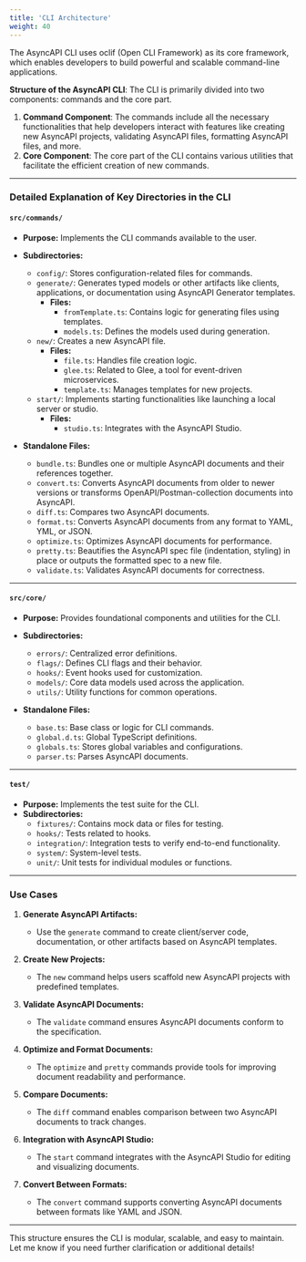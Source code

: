 ```yaml
---
title: 'CLI Architecture'
weight: 40
---
```


The AsyncAPI CLI uses oclif (Open CLI Framework) as its core framework, which enables developers to build powerful and scalable command-line applications.

**Structure of the AsyncAPI CLI**: The CLI is primarily divided into two components: commands and the core part.

1. **Command Component**: The commands include all the necessary functionalities that help developers interact with features like creating new AsyncAPI projects, validating AsyncAPI files, formatting AsyncAPI files, and more.  
2. **Core Component**: The core part of the CLI contains various utilities that facilitate the efficient creation of new commands.

---

### Detailed Explanation of Key Directories in the CLI

#### `src/commands/`
- **Purpose:** Implements the CLI commands available to the user.
- **Subdirectories:**
  - `config/`: Stores configuration-related files for commands.
  - `generate/`: Generates typed models or other artifacts like clients, applications, or documentation using AsyncAPI Generator templates.
    - **Files:**
      - `fromTemplate.ts`: Contains logic for generating files using templates.
      - `models.ts`: Defines the models used during generation.
  - `new/`: Creates a new AsyncAPI file.
    - **Files:**
      - `file.ts`: Handles file creation logic.
      - `glee.ts`: Related to Glee, a tool for event-driven microservices.
      - `template.ts`: Manages templates for new projects.
  - `start/`: Implements starting functionalities like launching a local server or studio.
    - **Files:**
      - `studio.ts`: Integrates with the AsyncAPI Studio.

- **Standalone Files:**
  - `bundle.ts`: Bundles one or multiple AsyncAPI documents and their references together.
  - `convert.ts`: Converts AsyncAPI documents from older to newer versions or transforms OpenAPI/Postman-collection documents into AsyncAPI.
  - `diff.ts`: Compares two AsyncAPI documents.
  - `format.ts`: Converts AsyncAPI documents from any format to YAML, YML, or JSON.
  - `optimize.ts`: Optimizes AsyncAPI documents for performance.
  - `pretty.ts`: Beautifies the AsyncAPI spec file (indentation, styling) in place or outputs the formatted spec to a new file.
  - `validate.ts`: Validates AsyncAPI documents for correctness.

---

#### `src/core/`
- **Purpose:** Provides foundational components and utilities for the CLI.
- **Subdirectories:**
  - `errors/`: Centralized error definitions.
  - `flags/`: Defines CLI flags and their behavior.
  - `hooks/`: Event hooks used for customization.
  - `models/`: Core data models used across the application.
  - `utils/`: Utility functions for common operations.

- **Standalone Files:**
  - `base.ts`: Base class or logic for CLI commands.
  - `global.d.ts`: Global TypeScript definitions.
  - `globals.ts`: Stores global variables and configurations.
  - `parser.ts`: Parses AsyncAPI documents.

---

#### `test/`
- **Purpose:** Implements the test suite for the CLI.
- **Subdirectories:**
  - `fixtures/`: Contains mock data or files for testing.
  - `hooks/`: Tests related to hooks.
  - `integration/`: Integration tests to verify end-to-end functionality.
  - `system/`: System-level tests.
  - `unit/`: Unit tests for individual modules or functions.

---

### Use Cases

1. **Generate AsyncAPI Artifacts:**
   - Use the `generate` command to create client/server code, documentation, or other artifacts based on AsyncAPI templates.

2. **Create New Projects:**
   - The `new` command helps users scaffold new AsyncAPI projects with predefined templates.

3. **Validate AsyncAPI Documents:**
   - The `validate` command ensures AsyncAPI documents conform to the specification.

4. **Optimize and Format Documents:**
   - The `optimize` and `pretty` commands provide tools for improving document readability and performance.

5. **Compare Documents:**
   - The `diff` command enables comparison between two AsyncAPI documents to track changes.

6. **Integration with AsyncAPI Studio:**
   - The `start` command integrates with the AsyncAPI Studio for editing and visualizing documents.

7. **Convert Between Formats:**
   - The `convert` command supports converting AsyncAPI documents between formats like YAML and JSON.

---

This structure ensures the CLI is modular, scalable, and easy to maintain. Let me know if you need further clarification or additional details!